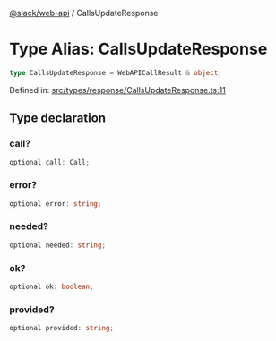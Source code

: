[@slack/web-api](../index.md) / CallsUpdateResponse

# Type Alias: CallsUpdateResponse

```ts
type CallsUpdateResponse = WebAPICallResult & object;
```

Defined in: [src/types/response/CallsUpdateResponse.ts:11](https://github.com/slackapi/node-slack-sdk/blob/main/packages/web-api/src/types/response/CallsUpdateResponse.ts#L11)

## Type declaration

### call?

```ts
optional call: Call;
```

### error?

```ts
optional error: string;
```

### needed?

```ts
optional needed: string;
```

### ok?

```ts
optional ok: boolean;
```

### provided?

```ts
optional provided: string;
```
